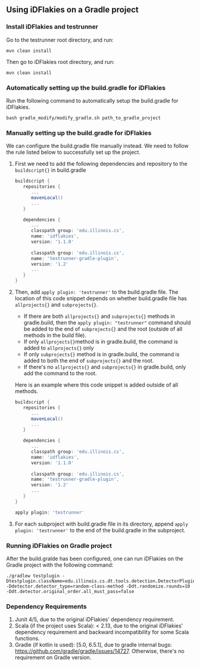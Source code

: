 ## Using iDFlakies on a Gradle project

### Install iDFlakies and testrunner 

Go to the testrunner root directory, and run: 

```
mvn clean install
```

Then go to iDFlakies root directory, and run: 

```
mvn clean install
```

### Automatically setting up the build.gradle for iDFlakies

Run the following command to  automatically setup the build.gradle for iDFlakies.

```
bash gradle_modify/modify_gradle.sh path_to_gradle_project
```

### Manually setting up the build.gradle for iDFlakies

We can configure the build.gradle file manually instead. We need to follow the rule listed below to successfully set up the project. 

1. First we need to add the following dependencies and repository to the `buildscript{}` in build.gradle

   ```groovy
   buildscript {
      repositories {
         ...
         mavenLocal()
         ...
      }
   
      dependencies {
         ...
         classpath group: 'edu.illinois.cs',
         name: 'idflakies', 
         version: '1.1.0'
         
         classpath group: 'edu.illinois.cs',
         name: 'testrunner-gradle-plugin', 
         version: '1.2'
         ...
      }
   }
   ```

2. Then, add `apply plugin: 'testrunner'` to the build.gradle file. The location of this code snippet depends on whether build.gradle file has `allprojects{}` and `subprojects{}`. 

   * If there are both `allprojects{}` and `subprojects{}` methods in gradle.build, then the `apply plugin: "testrunner"` command should be added to the end of  `subprojects{}` and the root (outside of all methods in the build file).
   * If only `allprojects{}`method is in gradle.build, the command is added to  `allprojects{}` only
   * If only `subprojects{}` method is in gradle.build, the command is added to both the end of `subprojects{}` and the root. 
   * If there's no `allprojects{}` and `subprojects{}` in gradle.build, only add the command to the root.

   Here is an example where this code snippet is added outside of all methods.

   ```groovy
   buildscript {
      repositories {
         ...
         mavenLocal()
         ...
      }
   
      dependencies {
         ...
         classpath group: 'edu.illinois.cs',
         name: 'idflakies', 
         version: '1.1.0'
         
         classpath group: 'edu.illinois.cs',
         name: 'testrunner-gradle-plugin', 
         version: '1.2'
         ...
      }
   }
   
   apply plugin: 'testrunner'
   ```
3. For each subproject with build.gradle file in its directory, append `apply plugin: 'testrunner'` to the end of the build.gradle in the subproject. 

### Running iDFlakies on Gradle project 

After the build.gralde has been configured, one can run iDFlakies on the Gradle project with the following command: 

```
./gradlew testplugin -Dtestplugin.className=edu.illinois.cs.dt.tools.detection.DetectorPlugin -Ddetector.detector_type=random-class-method -Ddt.randomize.rounds=10 -Ddt.detector.original_order.all_must_pass=false
```

### Dependency Requirements
1. Junit 4/5, due to the original iDFlakies' dependency requirement.
2. Scala (if the project uses Scala): < 2.13, due to the original iDFlakies' dependency requirement and backward incompatibility for some Scala functions.
3. Gradle (if kotlin is used): [5.0, 6.5.1], due to gradle internal bugs: https://github.com/gradle/gradle/issues/14727. Otherwise, there's no requirement on Gradle version. 